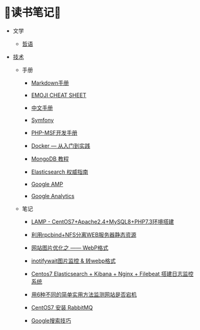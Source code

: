 # :blue_book:读书笔记:blue_book:

- 文学
	- [哲语](文学/哲语.md)

- [技术](技术/README.md)
	- 手册
		- [Markdown手册](https://help.github.com/cn/github/writing-on-github)

		- [EMOJI CHEAT SHEET](https://www.webfx.com/tools/emoji-cheat-sheet/)

		- [中文手册](https://www.php.net/manual/zh/)

		- [Symfony](https://symfony.com/doc/current/index.html#gsc.tab=0)

		- [PHP-MSF开发手册](https://pinguo.gitbooks.io/php-msf-docs/content/)

		- [Docker — 从入门到实践](https://yeasy.gitbooks.io/docker_practice/content/)

		- [MongoDB 教程](https://www.runoob.com/mongodb/mongodb-tutorial.html)

		- [Elasticsearch 权威指南](https://es.xiaoleilu.com/)

		- [Google AMP](https://amp.dev/zh_cn/)

		- [Google Analytics](https://developers.google.com/analytics)

	- 笔记
		- [LAMP - CentOS7+Apache2.4+MySQL8+PHP7.3环境搭建](技术/CentOS7-Apache2.4-MySQL8-PHP7.3.md)

		- [利用rpcbind+NFS分离WEB服务器静态资源](技术/利用rpcbind+NFS分离WEB服务器静态资源.md)

		- [网站图片优化之 —— WebP格式](技术/网站图片优化——WebP格式.md)

		- [inotifywait图片监控 & 转webp格式](技术/inotifywait图片监控转webp格式.md)

		- [Centos7 Elasticsearch + Kibana + Nginx + Filebeat 搭建日志监控系统](技术/Centos7+Elasticsearch+Kibana+Nginx+Filebeat搭建日志监控系统.md)

		- [用6种不同的简单实用方法监测网站是否宕机](技术/用6种不同的简单实用方法监测网站是否宕机.md)

		- [CentOS7 安装 RabbitMQ](技术/CentOS7安装RabbitMQ.md)

		- [Google搜索技巧](Google搜索技巧.md)